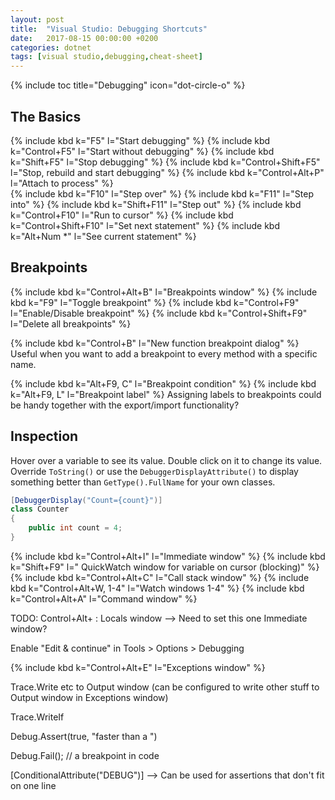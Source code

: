 ```yaml
---
layout: post
title:  "Visual Studio: Debugging Shortcuts"
date:   2017-08-15 00:00:00 +0200
categories: dotnet
tags: [visual studio,debugging,cheat-sheet]
---
```


{% include toc title="Debugging" icon="dot-circle-o" %}

## The Basics

{% include kbd k="F5" l="Start debugging" %}
{% include kbd k="Control+F5" l="Start without debugging" %}
{% include kbd k="Shift+F5" l="Stop debugging" %}
{% include kbd k="Control+Shift+F5" l="Stop, rebuild and start debugging" %}
{% include kbd k="Control+Alt+P" l="Attach to process" %}
<br>
{% include kbd k="F10" l="Step over" %}
{% include kbd k="F11" l="Step into" %}
{% include kbd k="Shift+F11" l="Step out" %}
{% include kbd k="Control+F10" l="Run to cursor" %}
{% include kbd k="Control+Shift+F10" l="Set next statement" %}
{% include kbd k="Alt+Num *" l="See current statement" %}
<br>

<!--more-->


## Breakpoints

{% include kbd k="Control+Alt+B" l="Breakpoints window" %}
{% include kbd k="F9" l="Toggle breakpoint" %}
{% include kbd k="Control+F9" l="Enable/Disable breakpoint" %}
{% include kbd k="Control+Shift+F9" l="Delete all breakpoints" %}

{% include kbd k="Control+B" l="New function breakpoint dialog" %}
Useful when you want to add a breakpoint to every method with a specific name.

{% include kbd k="Alt+F9, C" l="Breakpoint condition" %}
{% include kbd k="Alt+F9, L" l="Breakpoint label" %}
Assigning labels to breakpoints could be handy together with the export/import functionality?


## Inspection

Hover over a variable to see its value. Double click on it to 
change its value. Override `ToString()` or use the 
`DebuggerDisplayAttribute()` to display something better than
`GetType().FullName` for your own classes.

```c#
[DebuggerDisplay("Count={count}")]
class Counter
{
    public int count = 4;
}
```

{% include kbd k="Control+Alt+I" l="Immediate window" %}
{% include kbd k="Shift+F9" l=" QuickWatch window for variable on cursor (blocking)" %}
{% include kbd k="Control+Alt+C" l="Call stack window" %}
{% include kbd k="Control+Alt+W, 1-4" l="Watch windows 1-4" %}
{% include kbd k="Control+Alt+A" l="Command window" %}

TODO: Control+Alt+ : Locals window --> Need to set this one
Immediate window?

Enable "Edit & continue" in Tools > Options > Debugging

{% include kbd k="Control+Alt+E" l="Exceptions window" %}

Trace.Write etc to Output window (can be configured to write other stuff to Output window in Exceptions window)

Trace.WriteIf

Debug.Assert(true, "faster than a ")

Debug.Fail(); // a breakpoint in code

[ConditionalAttribute("DEBUG")]
--> Can be used for assertions that don't fit on one line


